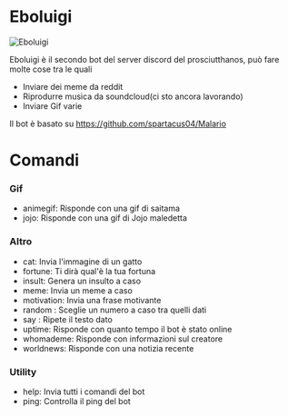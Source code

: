 # Eboluigi
![Eboluigi](https://i.pinimg.com/originals/17/3c/69/173c696a97cc5b9189fdeabafe279a02.png)


Eboluigi è il secondo bot del server discord del prosciutthanos, può fare molte cose tra le quali

  - Inviare dei meme da reddit
  - Riprodurre musica da soundcloud(ci sto ancora lavorando)
  - Inviare Gif varie

Il bot è basato su  https://github.com/spartacus04/Malario

# Comandi
### Gif
  - animegif: Risponde con una gif di saitama
  - jojo: Risponde con una gif di Jojo maledetta


### Altro
  - cat: Invia l'immagine di un gatto
  - fortune: Ti dirà qual'è la tua fortuna
  - insult: Genera un insulto a caso
  - meme: Invia un meme a caso
  - motivation: Invia una frase motivante
  - random <minimo> <massimo>: Sceglie un numero a caso tra quelli dati
  - say <testo>: Ripete il testo dato
  - uptime: Risponde con quanto tempo il bot è stato online
  - whomademe: Risponde con informazioni sul creatore
  - worldnews: Risponde con una notizia recente
### Utility
  - help: Invia tutti i comandi del bot
  - ping: Controlla il ping del bot